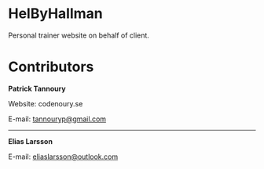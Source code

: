 # HelByHallman
Personal trainer website on behalf of client.

# Contributors
**Patrick Tannoury**

Website: codenoury.se

E-mail: tannouryp@gmail.com

---

**Elias Larsson**

E-mail: eliaslarsson@outlook.com
